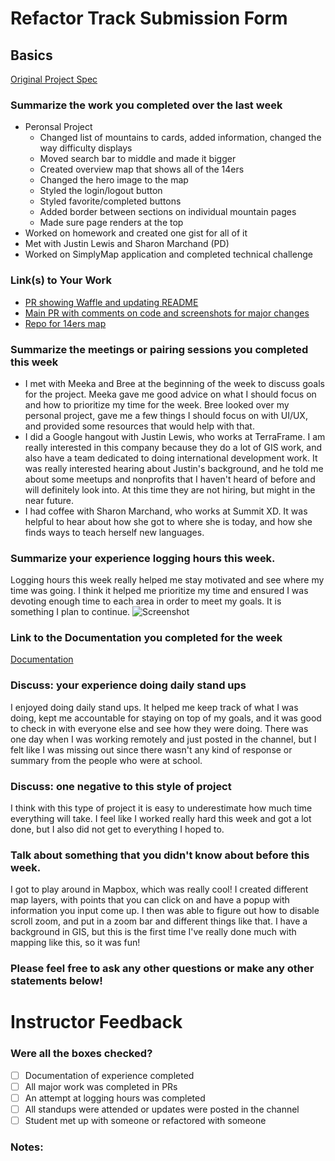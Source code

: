 # Refactor Track Submission Form

## Basics

[Original Project Spec](http://frontend.turing.io/projects/refacktor-track.html)

### Summarize the work you completed over the last week
- Peronsal Project
  - Changed list of mountains to cards, added information, changed the way difficulty displays
  - Moved search bar to middle and made it bigger
  - Created overview map that shows all of the 14ers
  - Changed the hero image to the map
  - Styled the login/logout button
  - Styled favorite/completed buttons
  - Added border between sections on individual mountain pages
  - Made sure page renders at the top
 - Worked on homework and created one gist for all of it
 - Met with Justin Lewis and Sharon Marchand (PD)
 - Worked on SimplyMap application and completed technical challenge

### Link(s) to Your Work

 - [PR showing Waffle and updating README](https://github.com/ccgamble/PEAKeasy/pull/26)
 - [Main PR with comments on code and screenshots for major changes](https://github.com/ccgamble/PEAKeasy/pull/27)
 - [Repo for 14ers map](https://github.com/ccgamble/14ers-map)

### Summarize the meetings or pairing sessions you completed this week
  - I met with Meeka and Bree at the beginning of the week to discuss goals for the project. Meeka gave me good advice on what I should focus on and how to prioritize my time for the week. Bree looked over my personal project, gave me a few things I should focus on with UI/UX, and provided some resources that would help with that.
  - I did a Google hangout with Justin Lewis, who works at TerraFrame. I am really interested in this company because they do a lot of GIS work, and also have a team dedicated to doing international development work. It was really interested hearing about Justin's background, and he told me about some meetups and nonprofits that I haven't heard of before and will definitely look into. At this time they are not hiring, but might in the near future.
  - I had coffee with Sharon Marchand, who works at Summit XD. It was helpful to hear about how she got to where she is today, and how she finds ways to teach herself new languages.

### Summarize your experience logging hours this week. 
Logging hours this week really helped me stay motivated and see where my time was going. I think it helped me prioritize my time and ensured I was devoting enough time to each area in order to meet my goals. It is something I plan to continue.
![Screenshot](https://cloud.githubusercontent.com/assets/15853081/22888384/bcd21e56-f1c2-11e6-9e2b-dc8ca7afa981.png)

### Link to the Documentation you completed for the week
[Documentation](https://gist.github.com/ccgamble/d5d6cdfbf046e02182be5223d00b6a73)

### Discuss: your experience doing daily stand ups

I enjoyed doing daily stand ups. It helped me keep track of what I was doing, kept me accountable for staying on top of my goals, and it was good to check in with everyone else and see how they were doing. There was one day when I was working remotely and just posted in the channel, but I felt like I was missing out since there wasn't any kind of response or summary from the people who were at school.

### Discuss: one negative to this style of project

I think with this type of project it is easy to underestimate how much time everything will take. I feel like I worked really hard this week and got a lot done, but I also did not get to everything I hoped to.  

### Talk about something that you didn't know about before this week.
I got to play around in Mapbox, which was really cool! I created different map layers, with points that you can click on and have a popup with information you input come up. I then was able to figure out how to disable scroll zoom, and put in a zoom bar and different things like that. I have a background in GIS, but this is the first time I've really done much with mapping like this, so it was fun!

### Please feel free to ask any other questions or make any other statements below!

# Instructor Feedback

### Were all the boxes checked?

- [ ] Documentation of experience completed
- [ ] All major work was completed in PRs
- [ ] An attempt at logging hours was completed
- [ ] All standups were attended or updates were posted in the channel
- [ ] Student met up with someone or refactored with someone

### Notes:
